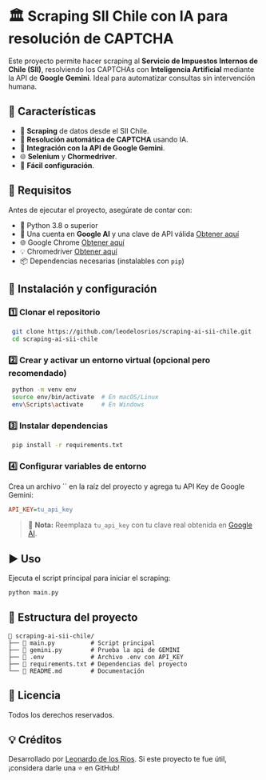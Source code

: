 # 🏛️ Scraping SII Chile con IA para resolución de CAPTCHA

Este proyecto permite hacer scraping al **Servicio de Impuestos Internos de Chile (SII)**, resolviendo los CAPTCHAs con **Inteligencia Artificial** mediante la API de **Google Gemini**. Ideal para automatizar consultas sin intervención humana.

## 🚀 Características

- 📄 **Scraping** de datos desde el SII Chile.
- 🤖 **Resolución automática de CAPTCHA** usando IA.
- 🔑 **Integración con la API de Google Gemini**.
- 🌐 **Selenium** y **Chormedriver**.
- 🔧 **Fácil configuración**.

## 📌 Requisitos

Antes de ejecutar el proyecto, asegúrate de contar con:

- 🐍 Python 3.8 o superior
- 🔗 Una cuenta en **Google AI** y una clave de API válida [Obtener aquí](https://ai.google.dev/)
- 🌐 Google Chrome [Obtener aquí](https://www.google.com/intl/es_us/chrome/)
- 💡 Chromedriver [Obtener aquí](https://googlechromelabs.github.io/chrome-for-testing/)
- 📦 Dependencias necesarias (instalables con `pip`)

## 🔧 Instalación y configuración

### 1️⃣ Clonar el repositorio

```sh
 git clone https://github.com/leodelosrios/scraping-ai-sii-chile.git
 cd scraping-ai-sii-chile
```

### 2️⃣ Crear y activar un entorno virtual (opcional pero recomendado)

```sh
 python -m venv env
 source env/bin/activate  # En macOS/Linux
 env\Scripts\activate     # En Windows
```

### 3️⃣ Instalar dependencias

```sh
 pip install -r requirements.txt
```

### 4️⃣ Configurar variables de entorno

Crea un archivo `` en la raíz del proyecto y agrega tu API Key de Google Gemini:

```ini
API_KEY=tu_api_key
```

> 📌 **Nota:** Reemplaza `tu_api_key` con tu clave real obtenida en [Google AI](https://ai.google.dev/).

## ▶️ Uso

Ejecuta el script principal para iniciar el scraping:

```sh
python main.py
```

## 📂 Estructura del proyecto

```
📁 scraping-ai-sii-chile/
├── 📄 main.py          # Script principal
├── 📄 gemini.py        # Prueba la api de GEMINI
├── 📄 .env             # Archivo .env con API_KEY
├── 📄 requirements.txt # Dependencias del proyecto
└── 📄 README.md        # Documentación
```

## 📜 Licencia

Todos los derechos reservados.

## 💡 Créditos

Desarrollado por [Leonardo de los Rios](https://github.com/leodelosrios). Si este proyecto te fue útil, ¡considera darle una ⭐ en GitHub!
